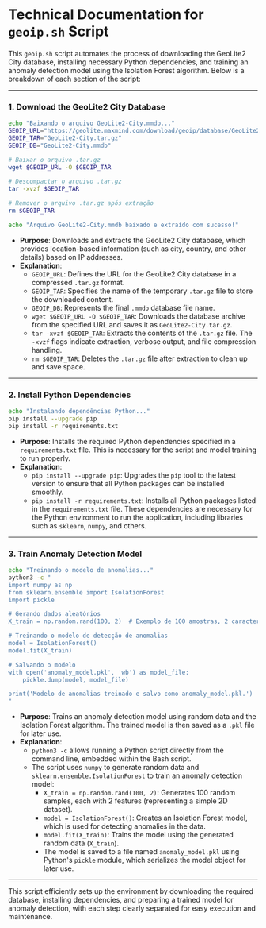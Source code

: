 # Technical Documentation for `geoip.sh` Script

This `geoip.sh` script automates the process of downloading the GeoLite2 City database, installing necessary Python dependencies, and training an anomaly detection model using the Isolation Forest algorithm. Below is a breakdown of each section of the script:

---

### 1. **Download the GeoLite2 City Database**

```bash
echo "Baixando o arquivo GeoLite2-City.mmdb..."
GEOIP_URL="https://geolite.maxmind.com/download/geoip/database/GeoLite2-City.tar.gz"
GEOIP_TAR="GeoLite2-City.tar.gz"
GEOIP_DB="GeoLite2-City.mmdb"

# Baixar o arquivo .tar.gz
wget $GEOIP_URL -O $GEOIP_TAR

# Descompactar o arquivo .tar.gz
tar -xvzf $GEOIP_TAR

# Remover o arquivo .tar.gz após extração
rm $GEOIP_TAR

echo "Arquivo GeoLite2-City.mmdb baixado e extraído com sucesso!"
```

- **Purpose**: Downloads and extracts the GeoLite2 City database, which provides location-based information (such as city, country, and other details) based on IP addresses.
- **Explanation**:
  - `GEOIP_URL`: Defines the URL for the GeoLite2 City database in a compressed `.tar.gz` format.
  - `GEOIP_TAR`: Specifies the name of the temporary `.tar.gz` file to store the downloaded content.
  - `GEOIP_DB`: Represents the final `.mmdb` database file name.
  - `wget $GEOIP_URL -O $GEOIP_TAR`: Downloads the database archive from the specified URL and saves it as `GeoLite2-City.tar.gz`.
  - `tar -xvzf $GEOIP_TAR`: Extracts the contents of the `.tar.gz` file. The `-xvzf` flags indicate extraction, verbose output, and file compression handling.
  - `rm $GEOIP_TAR`: Deletes the `.tar.gz` file after extraction to clean up and save space.

---

### 2. **Install Python Dependencies**

```bash
echo "Instalando dependências Python..."
pip install --upgrade pip
pip install -r requirements.txt
```

- **Purpose**: Installs the required Python dependencies specified in a `requirements.txt` file. This is necessary for the script and model training to run properly.
- **Explanation**:
  - `pip install --upgrade pip`: Upgrades the `pip` tool to the latest version to ensure that all Python packages can be installed smoothly.
  - `pip install -r requirements.txt`: Installs all Python packages listed in the `requirements.txt` file. These dependencies are necessary for the Python environment to run the application, including libraries such as `sklearn`, `numpy`, and others.

---

### 3. **Train Anomaly Detection Model**

```bash
echo "Treinando o modelo de anomalias..."
python3 -c "
import numpy as np
from sklearn.ensemble import IsolationForest
import pickle

# Gerando dados aleatórios
X_train = np.random.rand(100, 2)  # Exemplo de 100 amostras, 2 características

# Treinando o modelo de detecção de anomalias
model = IsolationForest()
model.fit(X_train)

# Salvando o modelo
with open('anomaly_model.pkl', 'wb') as model_file:
    pickle.dump(model, model_file)

print('Modelo de anomalias treinado e salvo como anomaly_model.pkl.')
"
```

- **Purpose**: Trains an anomaly detection model using random data and the Isolation Forest algorithm. The trained model is then saved as a `.pkl` file for later use.
- **Explanation**:
  - `python3 -c` allows running a Python script directly from the command line, embedded within the Bash script.
  - The script uses `numpy` to generate random data and `sklearn.ensemble.IsolationForest` to train an anomaly detection model:
    - `X_train = np.random.rand(100, 2)`: Generates 100 random samples, each with 2 features (representing a simple 2D dataset).
    - `model = IsolationForest()`: Creates an Isolation Forest model, which is used for detecting anomalies in the data.
    - `model.fit(X_train)`: Trains the model using the generated random data (`X_train`).
    - The model is saved to a file named `anomaly_model.pkl` using Python's `pickle` module, which serializes the model object for later use.

---

This script efficiently sets up the environment by downloading the required database, installing dependencies, and preparing a trained model for anomaly detection, with each step clearly separated for easy execution and maintenance.
